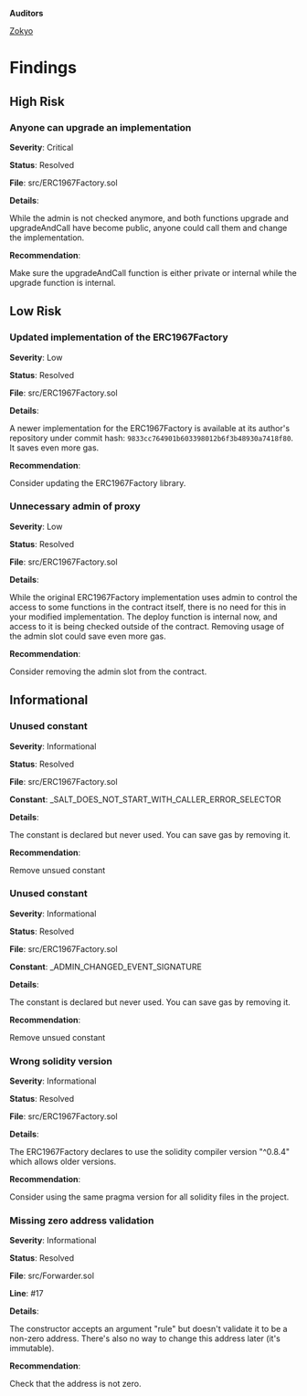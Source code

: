 **Auditors**

[Zokyo](https://x.com/zokyo_io)

# Findings

## High Risk


### Anyone can upgrade an implementation

**Severity**: Critical

**Status**: Resolved

**File**: src/ERC1967Factory.sol

**Details**:

While the admin is not checked anymore, and both functions upgrade and upgradeAndCall have become public, anyone could call them and change the implementation.

**Recommendation**:

Make sure the upgradeAndCall function is either private or internal while the upgrade function is internal.		

## Low Risk

### Updated implementation of the ERC1967Factory

**Severity**: Low

**Status**: Resolved

**File**: src/ERC1967Factory.sol

**Details**:

A newer implementation for the ERC1967Factory is available at its author's repository under commit hash: `9833cc764901b603398012b6f3b48930a7418f80`. It saves even more gas.

**Recommendation**: 

Consider updating the ERC1967Factory library.		

### Unnecessary admin of proxy

**Severity**: Low

**Status**: Resolved

**File**: src/ERC1967Factory.sol

**Details**:

While the original ERC1967Factory implementation uses admin to control the access to some functions in the contract itself, there is no need for this in your modified implementation. The deploy function is internal now, and access to it is being checked outside of the contract. Removing usage of the admin slot could save even more gas.

**Recommendation**: 

Consider removing the admin slot from the contract.		

## Informational

### Unused constant

**Severity**: Informational

**Status**: Resolved

**File**: src/ERC1967Factory.sol

**Constant**: _SALT_DOES_NOT_START_WITH_CALLER_ERROR_SELECTOR

**Details**:

The constant is declared but never used. You can save gas by removing it.

**Recommendation**: 

Remove unsued constant		

### Unused constant

**Severity**: Informational

**Status**: Resolved

**File**: src/ERC1967Factory.sol

**Constant**: _ADMIN_CHANGED_EVENT_SIGNATURE

**Details**:

The constant is declared but never used. You can save gas by removing it.

**Recommendation**: 

Remove unsued constant		

### Wrong solidity version

**Severity**: Informational

**Status**: Resolved

**File**: src/ERC1967Factory.sol

**Details**:

The ERC1967Factory declares to use the solidity compiler version "^0.8.4" which allows older versions.

**Recommendation**: 

Consider using the same pragma version for all solidity files in the project.		

### Missing zero address validation

**Severity**: Informational

**Status**: Resolved

**File**: src/Forwarder.sol

**Line**: #17

**Details**:

The constructor accepts an argument "rule" but doesn't validate it to be a non-zero address. There's also no way to change this address later (it's immutable).

**Recommendation**: 

Check that the address is not zero.	

